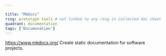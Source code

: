 ```yaml
---

title: "MkDocs"
ring: prototype tools # not linked to any ring in collected doc sheet
quadrant: documentation
tags: ['Documenation']
---
```

https://www.mkdocs.org/
Create static documentation for software projects.
